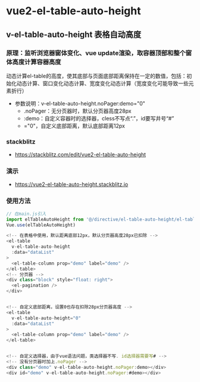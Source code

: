 # vue2-el-table-auto-height


## v-el-table-auto-height 表格自动高度

### 原理：监听浏览器窗体变化、vue update渲染，取容器顶部和整个窗体高度计算容器高度

动态计算el-table的高度，使其底部与页面底部距离保持在一定的数值，包括：初始化动态计算、窗口变化动态计算、宽度变化动态计算（宽度变化可能导致一些元素折行）
* 参数说明：v-el-table-auto-height.noPager:demo="0"
	* .noPager：无分页器时，默认分页器高度28px
	* :demo：自定义容器时的选择器，cless不写点“.”，id要写井号“#”
	* ="0"，自定义底部距离，默认底部距离12px
### stackblitz
* https://stackblitz.com/edit/vue2-el-table-auto-height

### 演示 
* https://vue2-el-table-auto-height.stackblitz.io

### 使用方法
```JavaScript
// 在main.js引入
import elTableAutoHeight from '@/directive/el-table-auto-height/el-table-auto-height
Vue.use(elTableAutoHeight)
```
```JavaScript
<!-- 在表格中使用，默认距离底部12px，默认分页器高度28px已扣除 -->
<el-table
  v-el-table-auto-height
  :data="dataList"
>
  <el-table-column prop="demo" label="demo" />
</el-table>
<!-- 分页器 -->
<div class="block" style="float: right">
  <el-pagination />
</div>


<!-- 自定义底部距离，设置0也存在扣除28px分页器高度 -->
<el-table
  v-el-table-auto-height="0"
  :data="dataList"
>
  <el-table-column prop="demo" label="demo" />
</el-table>


<!-- 自定义选择器，由于vue语法问题，类选择器不写. id选择器需要写# -->
<!-- 没有分页器时加上.noPager -->
<div class="demo" v-el-table-auto-height.noPager:demo></div>
<div id="demo" v-el-table-auto-height.noPager:#demo></div>
```

